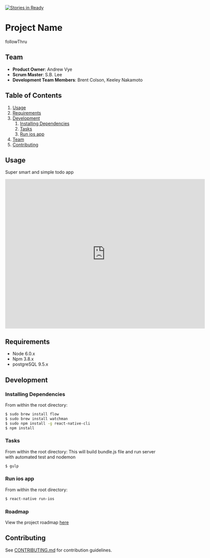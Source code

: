 [![Stories in Ready](https://badge.waffle.io/HRR16-triceratops/triceratops.png?label=ready&title=Ready)](https://waffle.io/HRR16-triceratops/triceratops)
# Project Name
followThru

## Team

  - __Product Owner__: Andrew Vye
  - __Scrum Master__: S.B. Lee
  - __Development Team Members__: Brent Colson, Keeley Nakamoto

## Table of Contents

1. [Usage](#Usage)
1. [Requirements](#requirements)
1. [Development](#development)
    1. [Installing Dependencies](#installing-dependencies)
    1. [Tasks](#tasks)
    1. [Run ios app](#run-ios-aoo)
1. [Team](#team)
1. [Contributing](#contributing)

## Usage
Super smart and simple todo app
<iframe width="640" height="480" src="https://www.youtube.com/embed/oD3PB9B-1ek" frameborder="0" allowfullscreen></iframe>

## Requirements

- Node 6.0.x
- Npm 3.8.x
- postgreSQL 9.5.x

## Development

### Installing Dependencies

From within the root directory:

```sh
$ sudo brew install flow
$ sudo brew install watchman
$ sudo npm install -g react-native-cli
$ npm install
```
### Tasks

From within the root directory:
This will build bundle.js file and run server with automated test and nodemon

```sh
$ gulp
```

### Run ios app

From within the root directory:

```sh
$ react-native run-ios
```


### Roadmap

View the project roadmap [here](https://github.com/HRR16-Orenda/Smart-list/issues)


## Contributing

See [CONTRIBUTING.md](CONTRIBUTING.md) for contribution guidelines.
